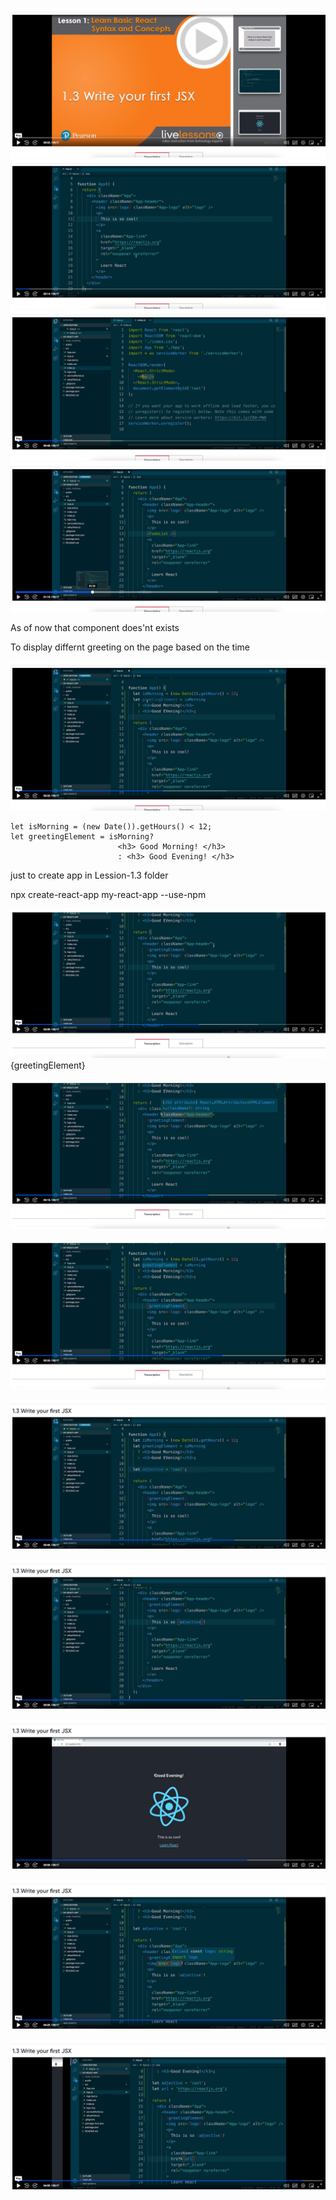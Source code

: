 ![Write your first JSX file](image.png)
![App JSX File](image-1.png)
![Refering APP JSX Component in index.js](image-2.png)
![Creating a TodoList Commonent and refering in index.js](image-3.png)

As of now that component does'nt exists

To display differnt greeting on the page based on the time

![alt text](image-4.png)
```
let isMorning = (new Date()).getHours() < 12;
let greetingElement = isMorning?
                        <h3> Good Morning! </h3>
                        : <h3> Good Evening! </h3>
```


just to create app in Lession-1.3 folder

  npx create-react-app my-react-app --use-npm

  ![Inserting Element Variable in JSX Component](image-5.png)
   {greetingElement}

   ![JSX using ClassName instead of class keyword for displaying css class names](image-6.png)

   ![alt text](image-7.png)

   ![define variable adjective](image-8.png)

   ![inserting variable in jsx page](image-9.png)

   ![App with Good Evening! or Good Morning! Based on your time](image-10.png)

   ![alt text](image-11.png)

   ![Defining variable URL and replacing ](image-12.png)